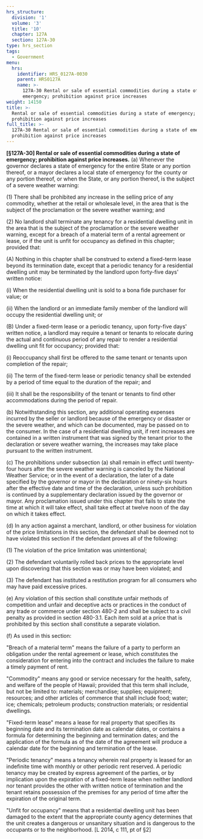 ```yaml
---
hrs_structure:
  division: '1'
  volume: '3'
  title: '10'
  chapter: 127A
  section: 127A-30
type: hrs_section
tags:
  - Government
menu:
  hrs:
    identifier: HRS_0127A-0030
    parent: HRS0127A
    name: >-
      127A-30 Rental or sale of essential commodities during a state of
      emergency; prohibition against price increases
weight: 14150
title: >-
  Rental or sale of essential commodities during a state of emergency;
  prohibition against price increases
full_title: >-
  127A-30 Rental or sale of essential commodities during a state of emergency;
  prohibition against price increases
---
```

**[§127A-30] Rental or sale of essential commodities during a state of emergency; prohibition against price increases.** (a) Whenever the governor declares a state of emergency for the entire State or any portion thereof, or a mayor declares a local state of emergency for the county or any portion thereof, or when the State, or any portion thereof, is the subject of a severe weather warning:

(1) There shall be prohibited any increase in the selling price of any commodity, whether at the retail or wholesale level, in the area that is the subject of the proclamation or the severe weather warning; and

(2) No landlord shall terminate any tenancy for a residential dwelling unit in the area that is the subject of the proclamation or the severe weather warning, except for a breach of a material term of a rental agreement or lease, or if the unit is unfit for occupancy as defined in this chapter; provided that:

(A) Nothing in this chapter shall be construed to extend a fixed-term lease beyond its termination date, except that a periodic tenancy for a residential dwelling unit may be terminated by the landlord upon forty-five days' written notice:

(i) When the residential dwelling unit is sold to a bona fide purchaser for value; or

(ii) When the landlord or an immediate family member of the landlord will occupy the residential dwelling unit; or

(B) Under a fixed-term lease or a periodic tenancy, upon forty-five days' written notice, a landlord may require a tenant or tenants to relocate during the actual and continuous period of any repair to render a residential dwelling unit fit for occupancy; provided that:

(i) Reoccupancy shall first be offered to the same tenant or tenants upon completion of the repair;

(ii) The term of the fixed-term lease or periodic tenancy shall be extended by a period of time equal to the duration of the repair; and

(iii) It shall be the responsibility of the tenant or tenants to find other accommodations during the period of repair.

(b) Notwithstanding this section, any additional operating expenses incurred by the seller or landlord because of the emergency or disaster or the severe weather, and which can be documented, may be passed on to the consumer. In the case of a residential dwelling unit, if rent increases are contained in a written instrument that was signed by the tenant prior to the declaration or severe weather warning, the increases may take place pursuant to the written instrument.

(c) The prohibitions under subsection (a) shall remain in effect until twenty-four hours after the severe weather warning is canceled by the National Weather Service; or in the event of a declaration, the later of a date specified by the governor or mayor in the declaration or ninety-six hours after the effective date and time of the declaration, unless such prohibition is continued by a supplementary declaration issued by the governor or mayor. Any proclamation issued under this chapter that fails to state the time at which it will take effect, shall take effect at twelve noon of the day on which it takes effect.

(d) In any action against a merchant, landlord, or other business for violation of the price limitations in this section, the defendant shall be deemed not to have violated this section if the defendant proves all of the following:

(1) The violation of the price limitation was unintentional;

(2) The defendant voluntarily rolled back prices to the appropriate level upon discovering that this section was or may have been violated; and

(3) The defendant has instituted a restitution program for all consumers who may have paid excessive prices.

(e) Any violation of this section shall constitute unfair methods of competition and unfair and deceptive acts or practices in the conduct of any trade or commerce under section 480-2 and shall be subject to a civil penalty as provided in section 480-3.1\. Each item sold at a price that is prohibited by this section shall constitute a separate violation.

(f) As used in this section:

"Breach of a material term" means the failure of a party to perform an obligation under the rental agreement or lease, which constitutes the consideration for entering into the contract and includes the failure to make a timely payment of rent.

"Commodity" means any good or service necessary for the health, safety, and welfare of the people of Hawaii; provided that this term shall include, but not be limited to: materials; merchandise; supplies; equipment; resources; and other articles of commerce that shall include food; water; ice; chemicals; petroleum products; construction materials; or residential dwellings.

"Fixed-term lease" means a lease for real property that specifies its beginning date and its termination date as calendar dates, or contains a formula for determining the beginning and termination dates; and the application of the formula as of the date of the agreement will produce a calendar date for the beginning and termination of the lease.

"Periodic tenancy" means a tenancy wherein real property is leased for an indefinite time with monthly or other periodic rent reserved. A periodic tenancy may be created by express agreement of the parties, or by implication upon the expiration of a fixed-term lease when neither landlord nor tenant provides the other with written notice of termination and the tenant retains possession of the premises for any period of time after the expiration of the original term.

"Unfit for occupancy" means that a residential dwelling unit has been damaged to the extent that the appropriate county agency determines that the unit creates a dangerous or unsanitary situation and is dangerous to the occupants or to the neighborhood. [L 2014, c 111, pt of §2]